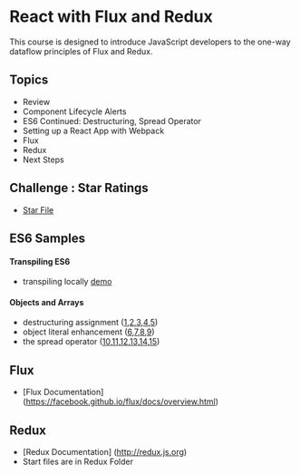 React with Flux and Redux
================
This course is designed to introduce JavaScript developers to the one-way dataflow principles of Flux and Redux.

Topics
------
* Review
* Component Lifecycle Alerts
* ES6 Continued: Destructuring, Spread Operator
* Setting up a React App with Webpack
* Flux
* Redux
* Next Steps

Challenge : Star Ratings
----------
* [Star File <StarRating />](http://jsbin.com/dayeyot/edit?html,js)


ES6 Samples
----------

#### Transpiling ES6
* transpiling locally [demo](https://github.com/eveporcello/react-flux-redux/blob/master/inline-transpiling.html)

#### Objects and Arrays
* destructuring assignment ([1](http://jsbin.com/jukokaf/1/edit?js,console),[2](http://jsbin.com/jukokaf/2/edit?js,console),[3](http://jsbin.com/jukokaf/3/edit?js,console),[4](http://jsbin.com/jukokaf/4/edit?js,console),[5](http://jsbin.com/jukokaf/5/edit?js,console))
* object literal enhancement ([6](http://jsbin.com/jukokaf/6/edit?js,console),[7](http://jsbin.com/jukokaf/7/edit?js,console),[8](http://jsbin.com/jukokaf/8/edit?js,console),[9](http://jsbin.com/jukokaf/9/edit?js,console))
* the spread operator ([10](http://jsbin.com/jukokaf/10/edit?js,console),[11](http://jsbin.com/jukokaf/11/edit?js,console),[12](http://jsbin.com/jukokaf/12/edit?js,console),[13](http://jsbin.com/jukokaf/13/edit?js,console),[14](http://jsbin.com/jukokaf/14/edit?js,console),[15](http://jsbin.com/jukokaf/15/edit?js,console))

Flux
----
* [Flux Documentation] (https://facebook.github.io/flux/docs/overview.html)

Redux 
------
* [Redux Documentation] (http://redux.js.org)
* Start files are in Redux Folder
